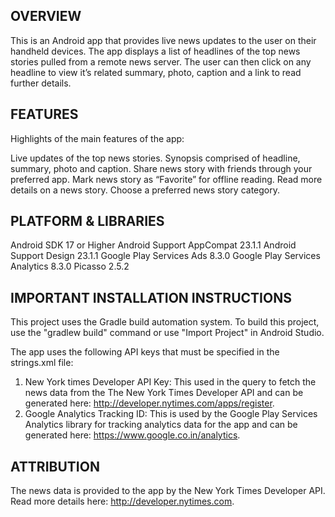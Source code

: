 OVERVIEW
--------
This is an Android app that provides live news updates to the user on their 
handheld devices. The app displays a list of headlines of the top news stories 
pulled from a remote news server. The user can then click on any headline to 
view it’s related summary, photo, caption and a link to read further details.


FEATURES
--------
Highlights of the main features of the app:

Live updates of the top news stories.
Synopsis comprised of headline, summary, photo and caption.
Share news story with friends through your preferred app.
Mark news story as “Favorite” for offline reading.
Read more details on a news story.
Choose a preferred news story category. 


PLATFORM & LIBRARIES
--------------------
Android SDK 17 or Higher
Android Support AppCompat 23.1.1
Android Support Design 23.1.1
Google Play Services Ads 8.3.0
Google Play Services Analytics 8.3.0
Picasso 2.5.2


IMPORTANT INSTALLATION INSTRUCTIONS
-----------------------------------
This project uses the Gradle build automation system. To build this project, 
use the "gradlew build" command or use "Import Project" in Android Studio.

The app uses the following API keys that must be specified in the strings.xml
file:
1. New York times Developer API Key: This used in the query to fetch the news
data from the The New York Times Developer API and can be generated here:
http://developer.nytimes.com/apps/register.
2. Google Analytics Tracking ID: This is used by the Google Play Services 
Analytics library for tracking analytics data for the app and can be generated 
here: https://www.google.co.in/analytics.


ATTRIBUTION
-----------
The news data is provided to the app by the New York Times Developer API. Read
more details here: http://developer.nytimes.com.